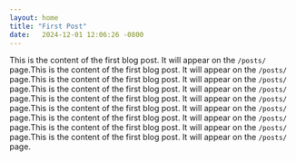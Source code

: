 ```yaml
---
layout: home
title: "First Post"
date:   2024-12-01 12:06:26 -0800
---
```


This is the content of the first blog post. It will appear on the `/posts/` page.This is the content of the first blog post. It will appear on the `/posts/` page.This is the content of the first blog post. It will appear on the `/posts/` page.This is the content of the first blog post. It will appear on the `/posts/` page.This is the content of the first blog post. It will appear on the `/posts/` page.This is the content of the first blog post. It will appear on the `/posts/` page.This is the content of the first blog post. It will appear on the `/posts/` page.This is the content of the first blog post. It will appear on the `/posts/` page.This is the content of the first blog post. It will appear on the `/posts/` page.